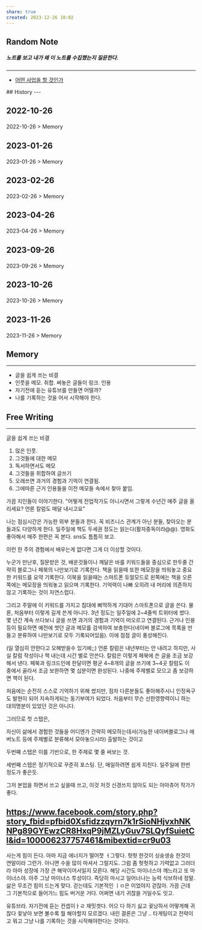 ```yaml
---
share: true
created: 2023-12-26 10:02
---
```


## Random Note
##### 노트를 보고 내가 왜 이 노트를 수집했는지 질문한다.
---
<p><span><ul>
<li><a data-tooltip-position="top" aria-label="Infinity Drawer/어떤 사업을 할 것인가.md" data-href="Infinity Drawer/어떤 사업을 할 것인가.md" href="Infinity Drawer/어떤 사업을 할 것인가.md" class="internal-link" target="_blank" rel="noopener">어떤 사업을 할 것인가</a></li>
</ul></span></p>
## History
---
<h2><span><p>2022-10-26</p></span></h2><p><span><p><span alt="2022-10-26 > Memory" src="2022-10-26#Memory" class="internal-embed">2022-10-26 &gt; Memory</span></p></span></p><h2><span><p>2023-01-26</p></span></h2><p><span><p><span alt="2023-01-26 > Memory" src="2023-01-26#Memory" class="internal-embed">2023-01-26 &gt; Memory</span></p></span></p><h2><span><p>2023-02-26</p></span></h2><p><span><p><span alt="2023-02-26 > Memory" src="2023-02-26#Memory" class="internal-embed">2023-02-26 &gt; Memory</span></p></span></p><h2><span><p>2023-04-26</p></span></h2><p><span><p><span alt="2023-04-26 > Memory" src="2023-04-26#Memory" class="internal-embed">2023-04-26 &gt; Memory</span></p></span></p><h2><span><p>2023-09-26</p></span></h2><p><span><p><span alt="2023-09-26 > Memory" src="2023-09-26#Memory" class="internal-embed">2023-09-26 &gt; Memory</span></p></span></p><h2><span><p>2023-10-26</p></span></h2><p><span><p><span alt="2023-10-26 > Memory" src="2023-10-26#Memory" class="internal-embed">2023-10-26 &gt; Memory</span></p></span></p><h2><span><p>2023-11-26</p></span></h2><p><span><p><span alt="2023-11-26 > Memory" src="2023-11-26#Memory" class="internal-embed">2023-11-26 &gt; Memory</span></p></span></p>


## Memory
---
- 글을 쉽게 쓰는 비결
- 인풋을 메모. 취합. 써놓은 글들이 링크. 인용
- 자기전에 듣는 유튜브를 만들면 어떨까?
- 나를 기록하는 것을 어서 시작해야 한다.



## Free Writing
---
글을 쉽게 쓰는 비결
1. 많은 인풋.
2. 그것들에 대한 메모
3. 독서하면서도 메모
4. 그것들을 취합하여 글쓰기
5. 오래쓰면 과거의 경험과 기억이 연결됨.
6. 그에따른 근거 인용들을 이전 메모들 속에서 찾아 붙임.

가끔 지인들이 이야기한다. "어떻게 전업작가도 아니시면서 그렇게 수년간 매주 글을 올리세요? 언론 칼럼도 매달 내시고요"

나는 점심시간은 가능한 외부 분들과 한다. 꼭 비즈니스 관계가 아닌 분들, 찾아오는 분들과도 다양하게 한다. 일주일에 책도 두세권 정도는 읽는다(활자중독이라@@). 영화도 좋아해서 매주 한편은 꼭 본다. sns도 틈틈히 보고.

이런 한 주의 경험에서 배우는게 없다면 그게 더 이상할 것이다.

누군가 만난후, 질문받은 것, 배운것들이나 깨달은 바를 키워드들을 중심으로 한두줄 간략히 블로그나 페북의 나만보기로 기록한다. 책을 읽을때 또한 메모장을 띄워놓고 중요한 키워드를 요약 기록한다. 이북을 읽을때는 스마트폰 듀얼모드로 왼쪽에는 책을 오른쪽에는 메모장을 띄워놓고 읽으며 기록한다. 기억력이 나빠 오히려 내 머리에 의존하지 않고 기록하는 것이 자연스럽다.

그리고 주말에 이 키워드를 가지고 침대에 삐딱하게 기대어 스마트폰으로 글을 쓴다. 물론, 처음부터 이렇게 길게 쓴게 아니다. 3년 정도는 일주일에 2~4줄씩 트위터에 썼다. 몇 년간 계속 쓰다보니 글을 쓰면 과거의 경험과 기억이 떠오르고 연결된다. 근거나 인용등이 필요하면 예전에 썻던 글과 메모를 검색하여 보충한다(네이버 블로그에 목록을 만들고 분류하여 나만보기로 모두 기록되어있음). 이에 점점 글이 풍성해진다.

(일 열심히 안한다고 오해받을수 있기에;;) 언론 칼럼은 내년부터는 안 내려고 하지만, 사실 칼럼 작성이나 책 내는데 시간 별로 안쓴다. 칼럼은 이렇게 페북에 쓴 글을 조금 보강해서 낸다. 페북과 링크드인에 한달이면 평균 4~8개의 글을 쓰기에 3~4곳 칼럼도 이 중에서 골라서 조금 보완하면 몇 십분이면 완성된다. 나중에 주제별로 모으고 좀 보강하면 책이 된다.

처음에는 순전히 스스로 기억하기 위해 썼지만, 점차 다른분들도 좋아해주시니 인정욕구도 발현이 되어 지속하게되는 동기부여가 되었다. 처음부터 무슨 선한영향력이니 하는 대의명분이 있었던 것은 아니다.

그러므로 첫 스텝은,

자신이 삶에서 경험한 것들을 어디엔가 간략히 메모하는데서(가능한 네이버블로그나 에버노트 등에 주제별로 분류해서 모아놓으시라) 출발하는 것이고

두번째 스텝은 이를 기반으로, 한 주제로 몇 줄 써보는 것.

세번째 스텝은 정기적으로 꾸준히 포스팅. 단, 매일하려면 쉽게 지친다. 일주일에 한번 정도가 좋은듯.

그저 본업을 하면서 쓰고 싶을때 쓰고, 이것 저것 신경쓰지 않아도 되는 아마츄어 작가가 좋다.

https://www.facebook.com/story.php?story_fbid=pfbid0Xsfidzzqyrn7k1rSioNHjvxhNKNPg89GYEwzCR8HxqP9jMZLyGuv7SLQyfSuietCl&id=100006237757461&mibextid=cr9u03
---

사는게 힘이 든다. 아마 지금 에너지가 떨어졋 ㅓ그렇다. 
헛헛 한것이 싱숭생숭 한것이 연말이라 그런가.
아니면 수을 많이 마셔서 그럴지도. 그럼 좀 헛헛하고 기력없고 그러더라
아마 성장에 가장 큰 해악이어서일지 모른다. 해당 시간도 마이너스야 깨느라고 또 마이너스야. 아주 그냥 마이너스 투성이다.
즉당히 마시고 일어너나는 능력 식브하네 정말. 
삶은 무조건 힘이 드는게 맞다. 걷는데도 기본적인 ㅣㅁ은 이었야지 걷잖아. 
가끔 근데 그 기본적으로 들어가느 힘도 버거운 거다.
어쩌면 내기 귀찮을 거일수도 잇고.

유튜브라. 자기전에 듣는 컨셉이ㅏㄹ 재밋겟다.
어으 다 하기 싫고 귗낭하서 어떻게해
귀찮다 귗낳아
보면 볼수록 뭘 해야할지 모르겠다.
내린 결론은 그냥 .. 타게팅이고 전략이고 뭐고 그냥 
나를 기록하는 것을 시작해야한다는 것이다.
